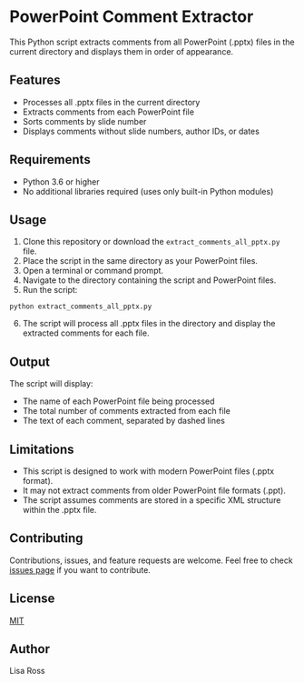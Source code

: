 # PowerPoint Comment Extractor

This Python script extracts comments from all PowerPoint (.pptx) files in the current directory and displays them in order of appearance.

## Features

- Processes all .pptx files in the current directory
- Extracts comments from each PowerPoint file
- Sorts comments by slide number
- Displays comments without slide numbers, author IDs, or dates

## Requirements

- Python 3.6 or higher
- No additional libraries required (uses only built-in Python modules)

## Usage

1. Clone this repository or download the `extract_comments_all_pptx.py` file.
2. Place the script in the same directory as your PowerPoint files.
3. Open a terminal or command prompt.
4. Navigate to the directory containing the script and PowerPoint files.
5. Run the script:

```python extract_comments_all_pptx.py```

6. The script will process all .pptx files in the directory and display the extracted comments for each file.

## Output

The script will display:
- The name of each PowerPoint file being processed
- The total number of comments extracted from each file
- The text of each comment, separated by dashed lines

## Limitations

- This script is designed to work with modern PowerPoint files (.pptx format).
- It may not extract comments from older PowerPoint file formats (.ppt).
- The script assumes comments are stored in a specific XML structure within the .pptx file.

## Contributing

Contributions, issues, and feature requests are welcome. Feel free to check [issues page](https://github.com/yourusername/your-repo-name/issues) if you want to contribute.

## License

[MIT](https://choosealicense.com/licenses/mit/)

## Author

Lisa Ross

